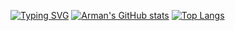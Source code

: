 [![Typing SVG](<https://readme-typing-svg.herokuapp.com?color=%2336BCF7&lines=Hi+everyone+!+;My+name+is+Arman+%3A);Welcome+to+my+github+page+%3A);Enjoy+)+>)](https://git.io/typing-svg)
[![Arman's GitHub stats](https://github-readme-stats.vercel.app/api?username=Arman0701)](https://github.com/Arman0701/github-readme-stats)
[![Top Langs](https://github-readme-stats.vercel.app/api/top-langs/?username=Arman0701)](https://github.com/Arman0701/github-readme-stats)